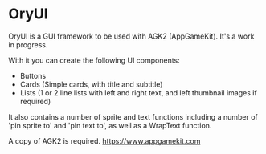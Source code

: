 # OryUI
OryUI is a GUI framework to be used with AGK2 (AppGameKit). It's a work in progress.

With it you can create the following UI components:

* Buttons
* Cards (Simple cards, with title and subtitle)
* Lists (1 or 2 line lists with left and right text, and left thumbnail images if required)

It also contains a number of sprite and text functions including a number of 'pin sprite to' and 'pin text to', as well as a WrapText function.

A copy of AGK2 is required. https://www.appgamekit.com
